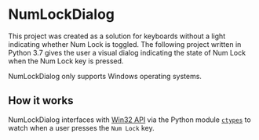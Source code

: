 # NumLockDialog
This project was created as a solution for keyboards without a
light indicating whether Num&nbsp;Lock is toggled. The following
project written in Python&nbsp;3.7 gives the user a visual 
dialog indicating the state of Num Lock when the Num&nbsp;Lock
key is pressed.

NumLockDialog only supports Windows operating systems.

## How it works ##
NumLockDialog interfaces with [Win32 API](https://docs.microsoft.com/en-us/windows/win32/)
via the Python module [`ctypes`](https://docs.python.org/3/library/ctypes.html)
to watch when a user presses the `Num Lock` key.
